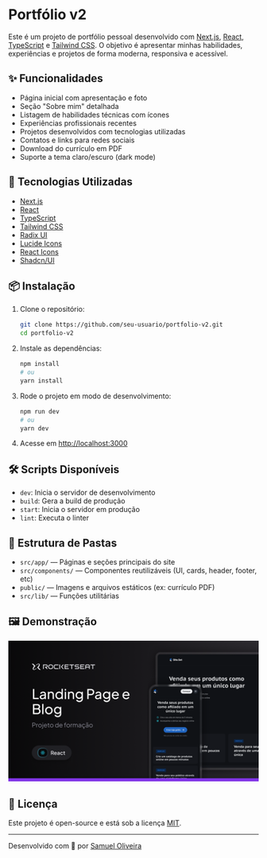 # Portfólio v2

Este é um projeto de portfólio pessoal desenvolvido com [Next.js](https://nextjs.org/), [React](https://react.dev/), [TypeScript](https://www.typescriptlang.org/) e [Tailwind CSS](https://tailwindcss.com/). O objetivo é apresentar minhas habilidades, experiências e projetos de forma moderna, responsiva e acessível.

## ✨ Funcionalidades

- Página inicial com apresentação e foto
- Seção "Sobre mim" detalhada
- Listagem de habilidades técnicas com ícones
- Experiências profissionais recentes
- Projetos desenvolvidos com tecnologias utilizadas
- Contatos e links para redes sociais
- Download do currículo em PDF
- Suporte a tema claro/escuro (dark mode)

## 🚀 Tecnologias Utilizadas

- [Next.js](https://nextjs.org/)
- [React](https://react.dev/)
- [TypeScript](https://www.typescriptlang.org/)
- [Tailwind CSS](https://tailwindcss.com/)
- [Radix UI](https://www.radix-ui.com/)
- [Lucide Icons](https://lucide.dev/)
- [React Icons](https://react-icons.github.io/react-icons/)
- [Shadcn/UI](https://ui.shadcn.com/)

## 📦 Instalação

1. Clone o repositório:

   ```sh
   git clone https://github.com/seu-usuario/portfolio-v2.git
   cd portfolio-v2
   ```

2. Instale as dependências:

   ```sh
   npm install
   # ou
   yarn install
   ```

3. Rode o projeto em modo de desenvolvimento:

   ```sh
   npm run dev
   # ou
   yarn dev
   ```

4. Acesse em [http://localhost:3000](http://localhost:3000)

## 🛠️ Scripts Disponíveis

- `dev`: Inicia o servidor de desenvolvimento
- `build`: Gera a build de produção
- `start`: Inicia o servidor em produção
- `lint`: Executa o linter

## 📁 Estrutura de Pastas

- `src/app/` — Páginas e seções principais do site
- `src/components/` — Componentes reutilizáveis (UI, cards, header, footer, etc)
- `public/` — Imagens e arquivos estáticos (ex: currículo PDF)
- `src/lib/` — Funções utilitárias

## 🖼️ Demonstração

![Demonstração do Portfólio](public/site-blog.png)

## 📄 Licença

Este projeto é open-source e está sob a licença [MIT](LICENSE).

---

Desenvolvido com 💙 por [Samuel Oliveira](https://github.com/samueloliveiraa)
